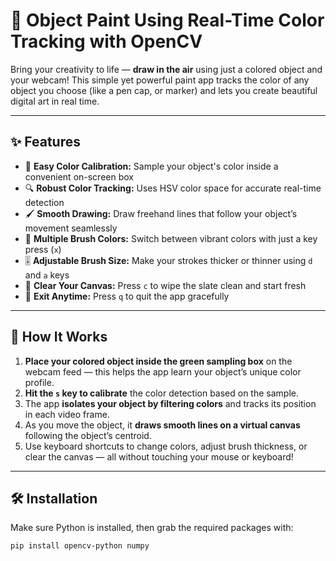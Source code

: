 # 🎨 Object Paint Using Real-Time Color Tracking with OpenCV

Bring your creativity to life — **draw in the air** using just a colored object and your webcam! This simple yet powerful paint app tracks the color of any object you choose (like a  pen cap, or marker) and lets you create beautiful digital art in real time.

---

## ✨ Features

- 🎯 **Easy Color Calibration:** Sample your object's color inside a convenient on-screen box  
- 🔍 **Robust Color Tracking:** Uses HSV color space for accurate real-time detection  
- 🖌️ **Smooth Drawing:** Draw freehand lines that follow your object’s movement seamlessly  
- 🌈 **Multiple Brush Colors:** Switch between vibrant colors with just a key press (`x`)  
- 🎚️ **Adjustable Brush Size:** Make your strokes thicker or thinner using `d` and `a` keys  
- 🧹 **Clear Your Canvas:** Press `c` to wipe the slate clean and start fresh  
- 🚪 **Exit Anytime:** Press `q` to quit the app gracefully  

---

## 🚀 How It Works

1. **Place your colored object inside the green sampling box** on the webcam feed — this helps the app learn your object’s unique color profile.  
2. **Hit the `s` key to calibrate** the color detection based on the sample.  
3. The app **isolates your object by filtering colors** and tracks its position in each video frame.  
4. As you move the object, it **draws smooth lines on a virtual canvas** following the object’s centroid.  
5. Use keyboard shortcuts to change colors, adjust brush thickness, or clear the canvas — all without touching your mouse or keyboard!  

---

## 🛠️ Installation

Make sure Python is installed, then grab the required packages with:

```
pip install opencv-python numpy
```

